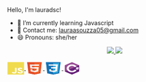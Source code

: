 Hello, I'm lauradsc!

- 🌱 I’m currently learning Javascript
- 👯 Contact me: lauraasouzza05@gmail.com
- 😄 Pronouns: she/her

<div align="center">
  <a href="https://github.com/lauradsc">
  <img height="180em" src="https://github-readme-stats.vercel.app/api?username=lauradsc&show_icons=true&theme=dark&include_all_commits=true&count_private=true"/>
  <img height="180em" src="https://github-readme-stats.vercel.app/api/top-langs/?username=lauradsc&layout=compact&langs_count=7&theme=dark"/>
</div>

<div style="display: inline_block"><br>
  <img align="center" alt="laura-Js" height="30" width="40" src="https://raw.githubusercontent.com/devicons/devicon/master/icons/javascript/javascript-plain.svg">
  <img align="center" alt="laura-HTML" height="30" width="40" src="https://raw.githubusercontent.com/devicons/devicon/master/icons/html5/html5-original.svg">
  <img align="center" alt="laura-CSS" height="30" width="40" src="https://raw.githubusercontent.com/devicons/devicon/master/icons/css3/css3-original.svg">
  <img align="center" alt="laura-Csharp" height="30" width="40" src="https://raw.githubusercontent.com/devicons/devicon/master/icons/csharp/csharp-original.svg">
</div>
